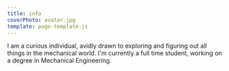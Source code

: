 ```yaml
---
title: info
coverPhoto: avatar.jpg
template: page-template.js
---
```


I am a curious individual, avidly drawn to exploring and figuring out all things in the mechanical world.
I'm currently a full time student, working on a degree in Mechanical Engineering.

